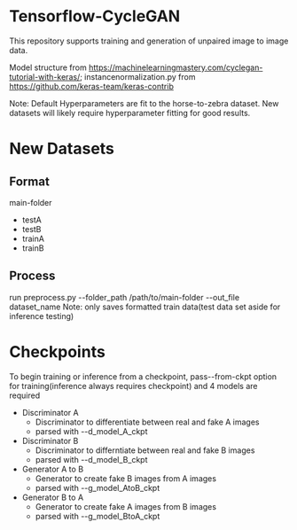 # Tensorflow-CycleGAN
This repository supports training and generation of unpaired image to image data.

Model structure from https://machinelearningmastery.com/cyclegan-tutorial-with-keras/; instancenormalization.py from https://github.com/keras-team/keras-contrib

Note: Default Hyperparameters are fit to the horse-to-zebra dataset.  New datasets will likely require hyperparameter fitting for good results.

# New Datasets
## Format ##
main-folder
  - testA
  - testB
  - trainA
  - trainB
## Process ##
run preprocess.py --folder_path /path/to/main-folder --out_file dataset_name
Note: only saves formatted train data(test data set aside for inference testing)
  
# Checkpoints
To begin training or inference from a checkpoint, pass--from-ckpt option for training(inference always requires checkpoint) and 4 models are required
  - Discriminator A
    - Discriminator to differentiate between real and fake A images
    - parsed with --d_model_A_ckpt
  - Discriminator B
    - Discriminator to differntiate between real and fake B images
    - parsed with --d_model_B_ckpt
  - Generator A to B
    - Generator to create fake B images from A images
    - parsed with --g_model_AtoB_ckpt
  - Generator B to A
    - Generator to create fake A images from B images
    - parsed with --g_model_BtoA_ckpt
